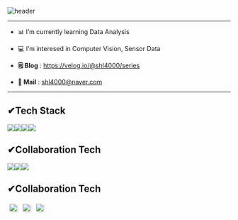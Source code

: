 ![header](https://capsule-render.vercel.app/api?type=Venom&height=200&text=Welcome!%20👋&fontSize=70&animation=fadeIn&color=0:8871e5,100:b678c4&stroke=b678c4)


-------------
- 📊 I’m currently learning Data Analysis
- 💻 I’m interesed in Computer Vision, Sensor Data

- **🗒️ Blog** : https://velog.io/@shl4000/series
- **💌 Mail** : shl4000@naver.com
--------------


## ✔︎Tech Stack
<img src="https://img.shields.io/badge/Python-61DAFB?style=for-the-badge&logo=Python&logoColor=black"><img src="https://img.shields.io/badge/MySQL-1572B6?style=for-the-badge&logo=MySQL&logoColor=white"><img src="https://img.shields.io/badge/R-764ABC?style=for-the-badge&logo=R&logoColor=purple"><img src="https://img.shields.io/badge/Tableau-000000?style=for-the-badge&logo=Tableau&logoColor=white">

## ✔︎Collaboration Tech
<img src="https://img.shields.io/badge/Notion-000000?style=for-the-badge&logo=Notion&logoColor=white"><img src="https://img.shields.io/badge/Slack-4A154B?style=for-the-badge&logo=Slack&logoColor=white"><img src="https://img.shields.io/badge/Canva-00C4CC?style=for-the-badge&logo=Canva&logoColor=white">

## ✔︎Collaboration Tech
<img src="https://img.shields.io/badge/Notion-000000?style=for-the-badge&logo=Notion&logoColor=white" style="margin: 5px; box-shadow: 2px 2px 5px rgba(0, 0, 0, 0.2);">&nbsp;<img src="https://img.shields.io/badge/Slack-4A154B?style=for-the-badge&logo=Slack&logoColor=white" style="margin: 5px; box-shadow: 2px 2px 5px rgba(0, 0, 0, 0.2);">&nbsp;<img src="https://img.shields.io/badge/Canva-00C4CC?style=for-the-badge&logo=Canva&logoColor=white" style="margin: 5px; box-shadow: 2px 2px 5px rgba(0, 0, 0, 0.2);">
